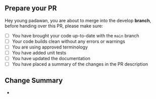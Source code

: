 ## Prepare your PR

Hey young padawan, you are about to merge into the develop **branch**, before handing over this PR, please make sure:

- [ ] You have brought your code up-to-date with the `main` branch
- [ ] Your code builds clean without any errors or warnings
- [ ] You are using approved terminology
- [ ] You have added unit tests
- [ ] You have updated the documentation
- [ ] You have placed a summary of the changes in the PR description

## Change Summary

- 

